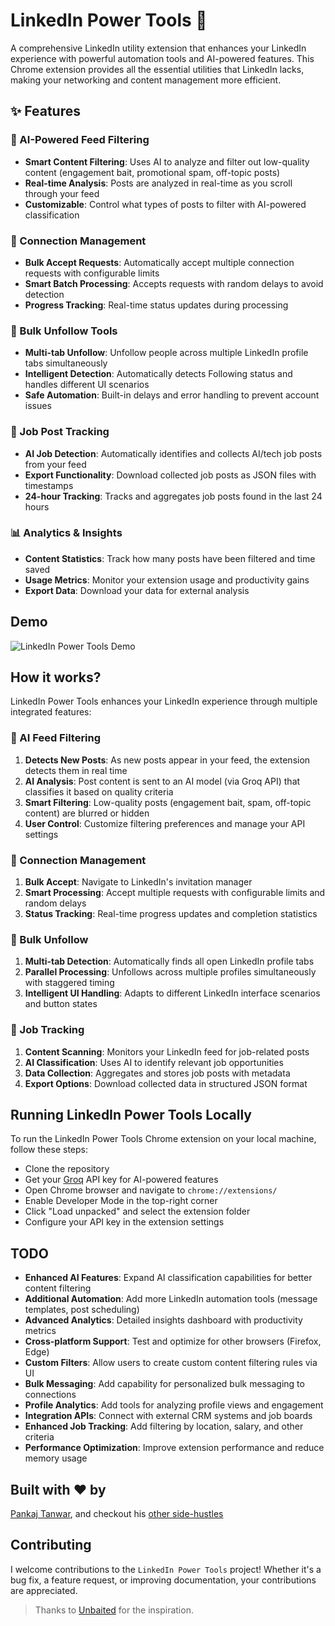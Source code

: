 # LinkedIn Power Tools 🚀

A comprehensive LinkedIn utility extension that enhances your LinkedIn experience with powerful automation tools and AI-powered features. This Chrome extension provides all the essential utilities that LinkedIn lacks, making your networking and content management more efficient.

## ✨ Features

### 🤖 AI-Powered Feed Filtering
- **Smart Content Filtering**: Uses AI to analyze and filter out low-quality content (engagement bait, promotional spam, off-topic posts)
- **Real-time Analysis**: Posts are analyzed in real-time as you scroll through your feed
- **Customizable**: Control what types of posts to filter with AI-powered classification

### 🔗 Connection Management
- **Bulk Accept Requests**: Automatically accept multiple connection requests with configurable limits
- **Smart Batch Processing**: Accepts requests with random delays to avoid detection
- **Progress Tracking**: Real-time status updates during processing

### 👥 Bulk Unfollow Tools
- **Multi-tab Unfollow**: Unfollow people across multiple LinkedIn profile tabs simultaneously
- **Intelligent Detection**: Automatically detects Following status and handles different UI scenarios
- **Safe Automation**: Built-in delays and error handling to prevent account issues

### 💼 Job Post Tracking
- **AI Job Detection**: Automatically identifies and collects AI/tech job posts from your feed
- **Export Functionality**: Download collected job posts as JSON files with timestamps
- **24-hour Tracking**: Tracks and aggregates job posts found in the last 24 hours

### 📊 Analytics & Insights
- **Content Statistics**: Track how many posts have been filtered and time saved
- **Usage Metrics**: Monitor your extension usage and productivity gains
- **Export Data**: Download your data for external analysis

## Demo

![LinkedIn Power Tools Demo](./images/demo-cringe-guard.gif)

## How it works?

LinkedIn Power Tools enhances your LinkedIn experience through multiple integrated features:

### 🤖 AI Feed Filtering
1. **Detects New Posts**: As new posts appear in your feed, the extension detects them in real time
2. **AI Analysis**: Post content is sent to an AI model (via Groq API) that classifies it based on quality criteria
3. **Smart Filtering**: Low-quality posts (engagement bait, spam, off-topic content) are blurred or hidden
4. **User Control**: Customize filtering preferences and manage your API settings

### 🔗 Connection Management
1. **Bulk Accept**: Navigate to LinkedIn's invitation manager
2. **Smart Processing**: Accept multiple requests with configurable limits and random delays
3. **Status Tracking**: Real-time progress updates and completion statistics

### 👥 Bulk Unfollow
1. **Multi-tab Detection**: Automatically finds all open LinkedIn profile tabs
2. **Parallel Processing**: Unfollows across multiple profiles simultaneously with staggered timing
3. **Intelligent UI Handling**: Adapts to different LinkedIn interface scenarios and button states

### 💼 Job Tracking
1. **Content Scanning**: Monitors your LinkedIn feed for job-related posts
2. **AI Classification**: Uses AI to identify relevant job opportunities
3. **Data Collection**: Aggregates and stores job posts with metadata
4. **Export Options**: Download collected data in structured JSON format

## Running LinkedIn Power Tools Locally

To run the LinkedIn Power Tools Chrome extension on your local machine, follow these steps:

- Clone the repository
- Get your [Groq](https://groq.com) API key for AI-powered features
- Open Chrome browser and navigate to `chrome://extensions/`
- Enable Developer Mode in the top-right corner
- Click "Load unpacked" and select the extension folder
- Configure your API key in the extension settings

## TODO
- **Enhanced AI Features**: Expand AI classification capabilities for better content filtering
- **Additional Automation**: Add more LinkedIn automation tools (message templates, post scheduling)
- **Advanced Analytics**: Detailed insights dashboard with productivity metrics
- **Cross-platform Support**: Test and optimize for other browsers (Firefox, Edge)
- **Custom Filters**: Allow users to create custom content filtering rules via UI
- **Bulk Messaging**: Add capability for personalized bulk messaging to connections
- **Profile Analytics**: Add tools for analyzing profile views and engagement
- **Integration APIs**: Connect with external CRM systems and job boards
- **Enhanced Job Tracking**: Add filtering by location, salary, and other criteria
- **Performance Optimization**: Improve extension performance and reduce memory usage

## Built with ❤️ by

[Pankaj Tanwar](https://twitter.com/the2ndfloorguy), and checkout his [other side-hustles](https://pankajtanwar.in/side-hustles)

## Contributing

I welcome contributions to the `LinkedIn Power Tools` project! Whether it's a bug fix, a feature request, or improving documentation, your contributions are appreciated.

> Thanks to [Unbaited](https://github.com/danielpetho/unbaited) for the inspiration.